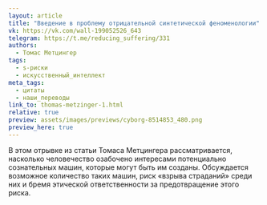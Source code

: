 ```yaml
---
layout: article
title: "Введение в проблему отрицательной синтетической феноменологии"
vk: https://vk.com/wall-199052526_643
telegram: https://t.me/reducing_suffering/331
authors:
  - Томас Метцингер
tags:
  - s-риски
  - искусственный_интеллект
meta_tags:
  - цитаты
  - наши_переводы
link_to: thomas-metzinger-1.html
relative: true
preview: assets/images/previews/cyborg-8514853_480.png
preview_here: true
---
```

В этом отрывке из статьи Томаса Метцингера рассматривается, насколько человечество озабочено интересами потенциально сознательных машин, которые могут быть им созданы. Обсуждается возможное количество таких машин, риск «взрыва страданий» среди них и бремя этической ответственности за предотвращение этого риска.

